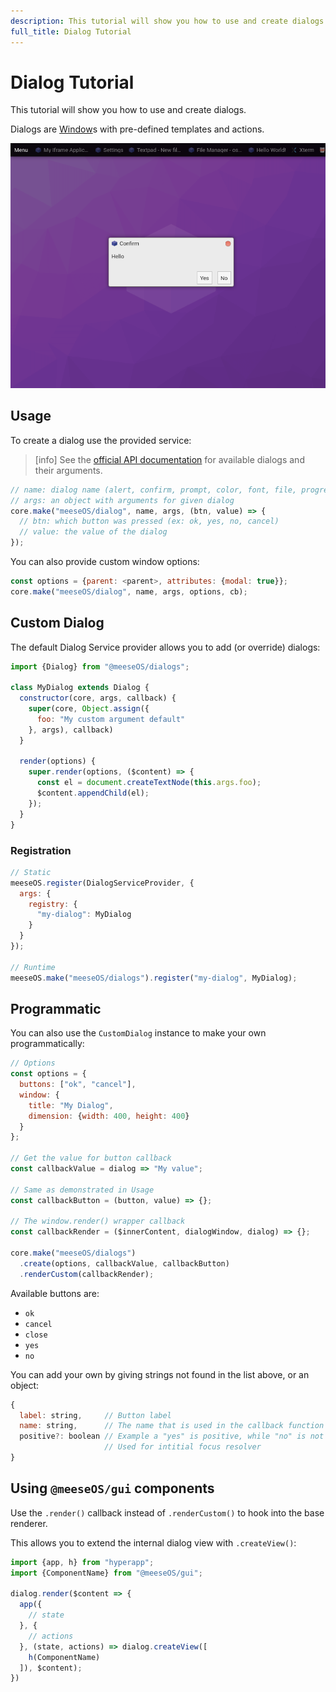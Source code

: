 ```yaml
---
description: This tutorial will show you how to use and create dialogs.
full_title: Dialog Tutorial
---
```


# Dialog Tutorial

This tutorial will show you how to use and create dialogs.

Dialogs are [Window](../window/README.md)s with pre-defined templates and actions.

![Example](example.png)

## Usage

To create a dialog use the provided service:

> [info] See the [official API documentation](https://meese-enterprises.github.io/meeseOS-manual/api/dialogs/)
> for available dialogs and their arguments.

```javascript
// name: dialog name (alert, confirm, prompt, color, font, file, progress)
// args: an object with arguments for given dialog
core.make("meeseOS/dialog", name, args, (btn, value) => {
  // btn: which button was pressed (ex: ok, yes, no, cancel)
  // value: the value of the dialog
});
```

You can also provide custom window options:

```javascript
const options = {parent: <parent>, attributes: {modal: true}};
core.make("meeseOS/dialog", name, args, options, cb);
```

## Custom Dialog

The default Dialog Service provider allows you to add (or override) dialogs:

```javascript
import {Dialog} from "@meeseOS/dialogs";

class MyDialog extends Dialog {
  constructor(core, args, callback) {
    super(core, Object.assign({
      foo: "My custom argument default"
    }, args), callback)
  }

  render(options) {
    super.render(options, ($content) => {
      const el = document.createTextNode(this.args.foo);
      $content.appendChild(el);
    });
  }
}
```

### Registration

```javascript
// Static
meeseOS.register(DialogServiceProvider, {
  args: {
    registry: {
      "my-dialog": MyDialog
    }
  }
});

// Runtime
meeseOS.make("meeseOS/dialogs").register("my-dialog", MyDialog);
```

## Programmatic

You can also use the `CustomDialog` instance to make your own programmatically:

```javascript
// Options
const options = {
  buttons: ["ok", "cancel"],
  window: {
    title: "My Dialog",
    dimension: {width: 400, height: 400}
  }
};

// Get the value for button callback
const callbackValue = dialog => "My value";

// Same as demonstrated in Usage
const callbackButton = (button, value) => {};

// The window.render() wrapper callback
const callbackRender = ($innerContent, dialogWindow, dialog) => {};

core.make("meeseOS/dialogs")
  .create(options, callbackValue, callbackButton)
  .renderCustom(callbackRender);
```

Available buttons are:

* `ok`
* `cancel`
* `close`
* `yes`
* `no`

You can add your own by giving strings not found in the list above, or an object:

```javascript
{
  label: string,     // Button label
  name: string,      // The name that is used in the callback function
  positive?: boolean // Example a "yes" is positive, while "no" is not
                     // Used for intitial focus resolver
}
```

## Using `@meeseOS/gui` components

Use the `.render()` callback instead of `.renderCustom()` to hook into the base renderer.

This allows you to extend the internal dialog view with `.createView()`:

```javascript
import {app, h} from "hyperapp";
import {ComponentName} from "@meeseOS/gui";

dialog.render($content => {
  app({
    // state
  }, {
    // actions
  }, (state, actions) => dialog.createView([
    h(ComponentName)
  ]), $content);
})
```
